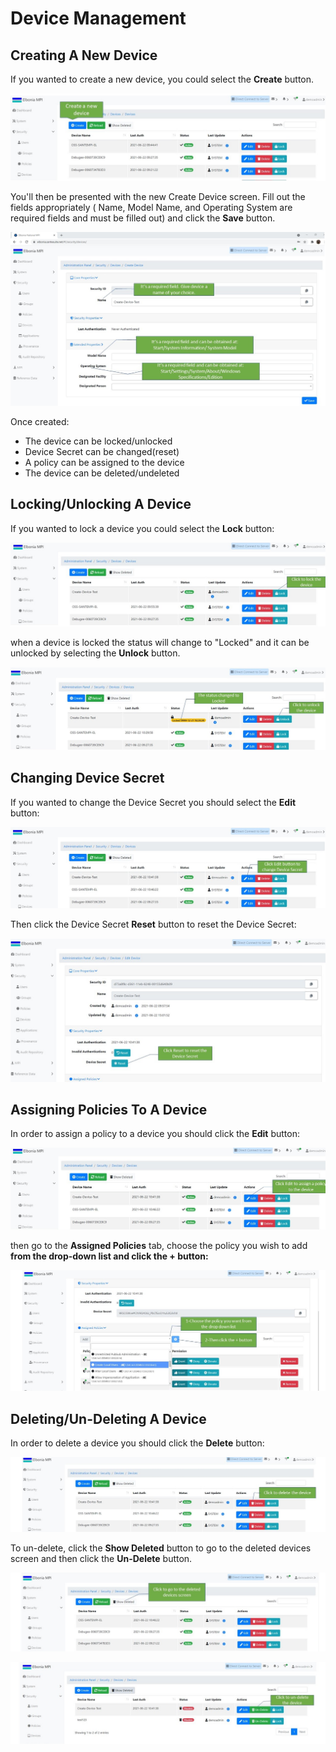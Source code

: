 # Device Management

## Creating A New Device

If you wanted to create a new device, you could select the **Create** button. 

![](../../../.gitbook/assets/3%20%281%29.jpg)

You'll then be presented with the new Create Device screen. Fill out the fields appropriately \( Name, Model Name, and Operating System are required fields and must be filled out\) and click the **Save** button.

![](../../../.gitbook/assets/4%20%284%29.jpg)



Once created:

* The device can be locked/unlocked
* Device Secret can be changed\(reset\)
* A policy can be assigned to the device
* The device can be deleted/undeleted

## Locking/Unlocking A Device

If you wanted to lock a device you could select the **Lock** button:

![](../../../.gitbook/assets/10%20%281%29.jpg)

when a device is locked the status will change to "Locked" and it can be unlocked by selecting the **Unlock** button.

![](../../../.gitbook/assets/12.jpg)

## Changing Device Secret

If you wanted to change the Device Secret you should select the **Edit** button:

![](../../../.gitbook/assets/15.jpg)

Then click the Device Secret **Reset** button to reset the Device Secret:

![](../../../.gitbook/assets/16.jpg)

## Assigning Policies To A Device 

In order to assign a policy to a device you should click the **Edit** button:

![](../../../.gitbook/assets/16-1.jpg)

then go to the **Assigned Policies** tab,  choose the policy you wish to add ****from the drop-down list and click the **+** button**:**

![](../../../.gitbook/assets/20.jpg)

## Deleting/Un-Deleting A Device

In order to delete a device you should click the **Delete** button:

![](../../../.gitbook/assets/23.jpg)

To un-delete, click the **Show Deleted** button to go to the deleted devices screen and then click the **Un-Delete** button.

![](../../../.gitbook/assets/25.jpg)

![](../../../.gitbook/assets/26.jpg)

